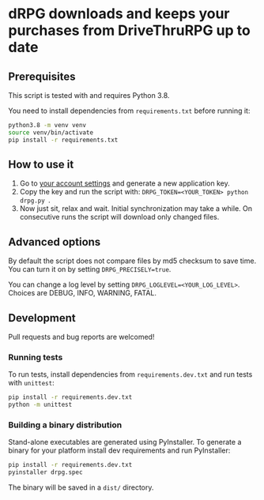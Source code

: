 # dRPG downloads and keeps your purchases from DriveThruRPG up to date

## Prerequisites

This script is tested with and requires Python 3.8.

You need to install dependencies from `requirements.txt` before running it:

```bash
python3.8 -m venv venv
source venv/bin/activate
pip install -r requirements.txt
```

## How to use it

1. Go to [your account settings](https://www.drivethrurpg.com/account_edit.php)
   and generate a new application key.
2. Copy the key and run the script with: `DRPG_TOKEN=<YOUR_TOKEN> python drpg.py `.
3. Now just sit, relax and wait. Initial synchronization may take a while.  On
   consecutive runs the script will download only changed files.

## Advanced options

By default the script does not compare files by md5 checksum to save time. You
can turn it on by setting `DRPG_PRECISELY=true`.

You can change a log level by setting `DRPG_LOGLEVEL=<YOUR_LOG_LEVEL>`. Choices
are DEBUG, INFO, WARNING, FATAL.

## Development

Pull requests and bug reports are welcomed!

### Running tests

To run tests, install dependencies from `requirements.dev.txt` and run tests
with `unittest`:

```bash
pip install -r requirements.dev.txt
python -m unittest
```

### Building a binary distribution

Stand-alone executables are generated using PyInstaller. To generate a binary
for your platform install dev requirements and run PyInstaller:

```bash
pip install -r requirements.dev.txt
pyinstaller drpg.spec
```

The binary will be saved in a `dist/` directory.
